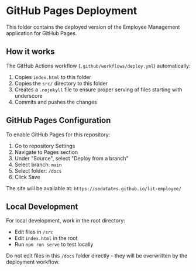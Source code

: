 # GitHub Pages Deployment

This folder contains the deployed version of the Employee Management application for GitHub Pages.

## How it works

The GitHub Actions workflow (`.github/workflows/deploy.yml`) automatically:
1. Copies `index.html` to this folder
2. Copies the `src/` directory to this folder
3. Creates a `.nojekyll` file to ensure proper serving of files starting with underscore
4. Commits and pushes the changes

## GitHub Pages Configuration

To enable GitHub Pages for this repository:
1. Go to repository Settings
2. Navigate to Pages section
3. Under "Source", select "Deploy from a branch"
4. Select branch: `main`
5. Select folder: `/docs`
6. Click Save

The site will be available at: `https://sedatates.github.io/lit-employee/`

## Local Development

For local development, work in the root directory:
- Edit files in `/src`
- Edit `index.html` in the root
- Run `npm run serve` to test locally

Do not edit files in this `/docs` folder directly - they will be overwritten by the deployment workflow.
